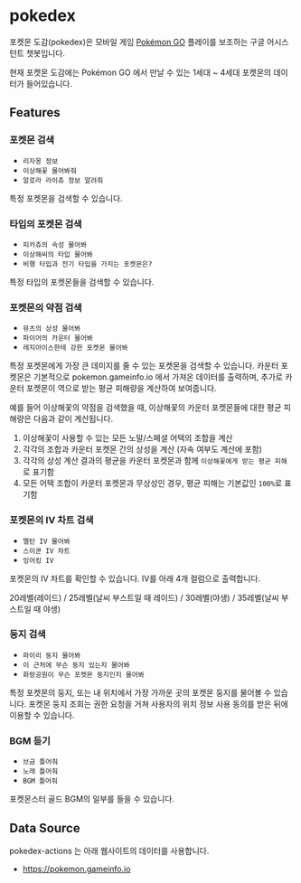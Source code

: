 # pokedex

포켓몬 도감(pokedex)은 모바일 게임 [Pokémon GO](https://www.pokemongo.com/) 플레이를
보조하는 구글 어시스턴트 챗봇입니다.

현재 포켓몬 도감에는 Pokémon GO 에서 만날 수 있는 1세대 ~ 4세대 포켓몬의 데이터가 들어있습니다.

## Features

### 포켓몬 검색

- `리자몽 정보`
- `이상해꽃 물어봐줘`
- `알로라 라이츄 정보 알려줘`

특정 포켓몬을 검색할 수 있습니다.

### 타입의 포켓몬 검색

- `피카츄의 속성 물어봐`
- `이상해씨의 타입 물어봐`
- `비행 타입과 전기 타입을 가지는 포켓몬은?`

특정 타입의 포켓몬들을 검색할 수 있습니다.

### 포켓몬의 약점 검색

- `뮤츠의 상성 물어봐`
- `파이어의 카운터 물어봐`
- `레지아이스한테 강한 포켓몬 물어봐`

특정 포켓몬에게 가장 큰 데미지를 줄 수 있는 포켓몬을 검색할 수 있습니다.
카운터 포켓몬은 기본적으로 pokemon.gameinfo.io 에서 가져온 데이터를 출력하며,
추가로 카운터 포켓몬이 역으로 받는 평균 피해량을 계산하여 보여줍니다.

예를 들어 이상해꽃의 약점을 검색했을 때, 이상해꽃의 카운터 포켓몬들에 대한 평균 피해량은 다음과 같이 계산됩니다.

1. 이상해꽃이 사용할 수 있는 모든 노말/스페셜 어택의 조합을 계산
2. 각각의 조합과 카운터 포켓몬 간의 상성을 계산 (자속 여부도 계산에 포함)
3. 각각의 상성 계산 결과의 평균을 카운터 포켓몬과 함께 `이상해꽃에게 받는 평균 피해`로 표기함
4. 모든 어택 조합이 카운터 포켓몬과 무상성인 경우, 평균 피해는 기본값인 `100%`로 표기함

### 포켓몬의 IV 차트 검색

- `멜탄 IV 물어봐`
- `스이쿤 IV 차트`
- `잉어킹 IV`

포켓몬의 IV 차트를 확인할 수 있습니다. IV를 아래 4개 컬럼으로 출력합니다.

20레벨(레이드) / 25레벨(날씨 부스트일 때 레이드) / 30레벨(야생) / 35레벨(날씨 부스트일 때 야생)

### 둥지 검색

- `파이리 둥지 물어봐`
- `이 근처에 무슨 둥지 있는지 물어봐`
- `화랑공원이 무슨 포켓몬 둥지인지 물어봐`

특정 포켓몬의 둥지, 또는 내 위치에서 가장 가까운 곳의 포켓몬 둥지를 물어볼 수 있습니다.
포켓몬 둥지 조회는 권한 요청을 거쳐 사용자의 위치 정보 사용 동의를 받은 뒤에 이용할 수 있습니다.

### BGM 듣기

- `브금 틀어줘`
- `노래 틀어줘`
- `BGM 틀어줘`

포켓몬스터 골드 BGM의 일부를 들을 수 있습니다.

## Data Source

pokedex-actions 는 아래 웹사이트의 데이터를 사용합니다.

- https://pokemon.gameinfo.io

